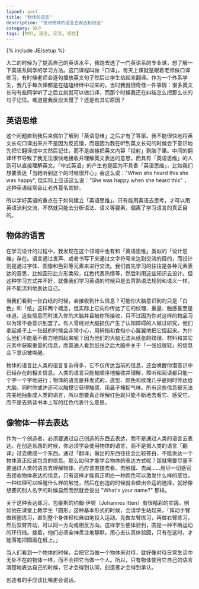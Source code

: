 ```yaml
---
layout: post
title: "物体的语言"
description: "使用物体的语言去表达和创造"
category: 设计
tags: [材料, 语言, 交流, 感觉]
---
```

{% include JB/setup %}

大二的时候为了提高自己的英语水平，我跑去选了一门英语系的专业课，想了解一下英语系同学的学习方法。这门课程叫做「口译」，每天上课就是跟着老师做口译练习，有时候老师会逐句播放英文句子然后让学生站起来翻译。作为一个外系学生，我几乎每次课都是在磕磕绊绊中过来的，当时我就很奇怪一件事情：很多英文长句有些同学听了之后立刻就可以做口译，而那个时候我还在纠结怎么把那么长的句子记住。难道是我反应太慢了？还是有其它原因？

## 英语思维

这个问题直到我后来偶尔了解到「英语思维」之后才有了答案。我不能很快地将英文长句口译出来并不是因为反应慢，而是因为我在听到英文长句的时候会下意识地先把它翻译成中文然后记住，而不是直接把英文内容「投射」到脑子里。中间的翻译环节导致了我无法很快地接收并理解英文表达的意思，而具有「英语思维」的人则可以直接理解英文。「中式英语」的产生也是因为不具备「英语思维」，比如我们想要表达「当她听到这个的时候很开心」会这么说："When she heard this she was happy", 但实际上应该这么说："She was happy when she heard this" ，这种英语经常会让老外莫名其妙。

所以学好英语的重点在于如何建立「英语思维」。只有能用英语去思考，才可以用英语流利交流，不然就只能去分析语法、语义等要素，偏离了学习语言的真正目的。

## 物体的语言

在学习设计的过程中，我发现在这个领域中也有和「英语思维」类似的「设计思维」存在。语言通过发声、或者书写下来通过文字符号来达到交流的目的，而设计则是通过字体、图像和色彩等元素来进行交流。我们首先学习的往往是各种元素表达的意思，比如圆形比方形柔软，红色代表热情等，然后利用这些知识去设计。但这种学习方式并不好，就像我们学习英语的时候只是去背熟语法规则和语义一样，并不能流利地表达自己。

当我们看到一张白纸的时候，会接收到什么信息？可能你大脑意识到的只是「白色」和「纸」这样两个概念，但实际上它向你传达了它的纹理、重量、触感甚至是味道。这些信息同时进入你的大脑并且被你所接收，只不过因为你对这样的物品习以为常不会意识到罢了。有人曾经对大脑损伤产生了认知障碍的人做过研究，他们拿起桌子上一张纸的时候会非常小心，用拇指和食指小心翼翼地把它捏起来。为什么他们不能毫不费力地抓起来呢？因为他们的大脑无法从纸张的纹理、材料和其它元素中获取重量的信息，而普通人看到纸张之后大脑中关于「一张纸很轻」的信息会下意识被唤醒。

物体的语言比人类的语言复杂得多，它不仅传达当前的信息，还会唤醒你潜意识中已经存在的相关信息。人类的语言只能被顺序地接收并理解，聆听和阅读都只能一个字一个字地进行；物体的语言是并发式的，造型、颜色和纹理几乎是同时传达给大脑，同时你或许还可以触摸它获得触感，用鼻子捕捉气味。所有这些信息都无法完美地抽象成人类的语言，所以想要真正理解红色就只能不断地去看它、感受它，而不是去熟读书本上写的红色代表什么意思。

## 像物体一样去表达

作为一个创造者，必须要通过自己创造的东西去表达，而不是通过人类的语言去表达。在创造东西的时候，你必须学会使用物体的语言，而不是把人类的语言「翻译」过去做成一个东西。通过「翻译」做出的东西往往会比较苍白，不能表达一个物体真正应该包含的信息。那么如何才能学会物体的表达方式呢？那就需要尽量不要通过人类的语言去理解物体，而应该直接去看、去触摸、去闻……用尽一切感官去接收物体表达的信息，只有这样才能真正明白一种颜色可以激发什么样的感觉，一种纹理可以唤醒什么样的触觉，然后在创造的时候就会做出合适的选择，就好像想要问别人名字的时候自然而然就会说出 "What's your name?" 那样。

关于这种表达练习，包豪斯的约翰·伊顿（Johannes Itten）有很精彩的实践，例如他在课堂上教学生「圆形」这种基本形式的时候，会请学生站起来，「挥动手臂做转圈练习，直到整个身体轻松自如地投入运动。先做左臂练习，再做右臂练习，然后双臂齐动，可以同一方向或相反方向。这样学生便体验到，圆是一种不断运动的环行线。接着，他们必须全神贯注地静默，用心去认真体验圆，只有在这时，才能落笔把圆画在纸上。」

当人们看到一个物体的时候，会把它当做一个物体来对待，就好像对待日常生活中无处不在的物体一样，而不会把它当做一个人。所以，只有物体使用它自己的语言清楚地表达自己的时候，它才会得到认同，创造者才会得到承认。

创造者的手应该比嘴更会说话。
